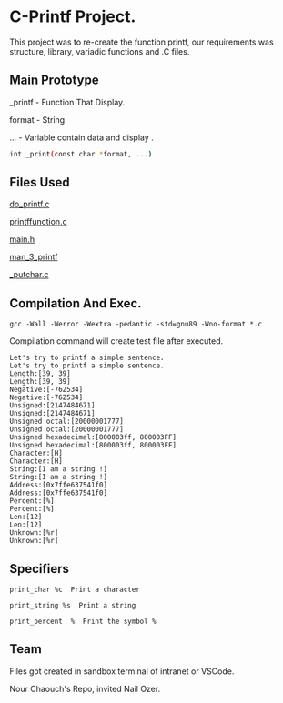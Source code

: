 # C-Printf Project.

This project was to re-create the function printf, our requirements was structure, library, variadic functions and .C files.


## Main Prototype

_printf - Function That Display. 

format - String

... - Variable contain data and display .


```bash
int _print(const char *format, ...)
```

## Files Used

[do_printf.c](https://github.com/NChaouch/holbertonschool-printf/blob/main/do_printf.c)

[printffunction.c](https://github.com/NChaouch/holbertonschool-printf/blob/main/printffunction.c)

[main.h](https://github.com/NChaouch/holbertonschool-printf/blob/main/main.h)

[man_3_printf](https://github.com/NChaouch/holbertonschool-printf/blob/main/man_3_printf)

[_putchar.c](https://github.com/NChaouch/holbertonschool-printf/blob/main/_putchar.c)


## Compilation And Exec.

```
gcc -Wall -Werror -Wextra -pedantic -std=gnu89 -Wno-format *.c
```
Compilation command will create test file after executed.
```
Let's try to printf a simple sentence.
Let's try to printf a simple sentence.
Length:[39, 39]
Length:[39, 39]
Negative:[-762534]
Negative:[-762534]
Unsigned:[2147484671]
Unsigned:[2147484671]
Unsigned octal:[20000001777]
Unsigned octal:[20000001777]
Unsigned hexadecimal:[800003ff, 800003FF]
Unsigned hexadecimal:[800003ff, 800003FF]
Character:[H]
Character:[H]
String:[I am a string !]
String:[I am a string !]
Address:[0x7ffe637541f0]
Address:[0x7ffe637541f0]
Percent:[%]
Percent:[%]
Len:[12]
Len:[12]
Unknown:[%r]
Unknown:[%r]
```
## Specifiers

```
print_char %c  Print a character

print_string %s  Print a string

print_percent  %  Print the symbol %
```
## Team

Files got created in sandbox terminal of intranet or VSCode.

Nour Chaouch's Repo, invited Nail Ozer.
